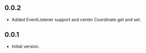 ## 0.0.2
- Added EventListener support and center Coordinate get and set.

## 0.0.1
- Initial version.
